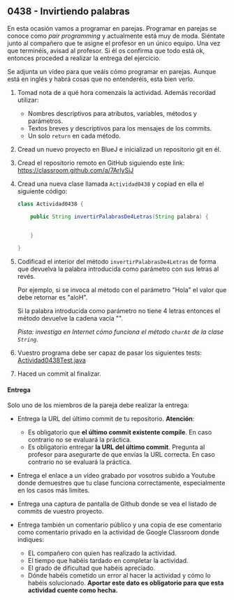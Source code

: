 ## 0438 - Invirtiendo palabras

En esta ocasión vamos a programar en parejas. Programar en parejas se conoce como _pair programming_ y actualmente está muy de moda. Siéntate junto al compañero que te asigne el profesor en un único equipo. Una vez que terminéis, avisad al profesor. Si él os confirma que todo está ok, entonces proceded a realizar la entrega del ejercicio.

Se adjunta un vídeo para que veáis cómo programar en parejas. Aunque está en inglés y habrá cosas que no entenderéis, esta bien verlo.

1. Tomad nota de a qué hora comenzais la actividad. Además recordad utilizar:
   * Nombres descriptivos para atributos, variables, métodos y parámetros.
   * Textos breves y descriptivos para los mensajes de los commits.
   * Un solo `return` en cada método.

2. Cread un nuevo proyecto en BlueJ e inicializad un repositorio git en él.

3. Cread el repositorio remoto en GitHub siguiendo este link: https://classroom.github.com/a/7ArlySjJ
   
2. Cread una nueva clase llamada `Actividad0438` y copiad en ella el siguiente código:

      ```java
      class Actividad0438 {
      
          public String invertirPalabrasDe4Letras(String palabra) {
    
  
          } 
          
      }
      ```



4. Codificad el interior del método `invertirPalabrasDe4Letras` de forma que devuelva la palabra introducida como parámetro con sus letras al revés.

    Por ejemplo, si se invoca al método con el parámetro "Hola" el valor que debe retornar es "aloH".

    Si la palabra introducida como parámetro no tiene 4 letras entonces el método devuelve la cadena vacía "".

    _Pista: investiga en Internet cómo funciona el método `charAt` de la clase `String`._
  
5. Vuestro programa debe ser capaz de pasar los siguientes tests: [Actividad0438Test.java](Actividad0438Test.java)

5. Haced un commit al finalizar.


#### Entrega

Solo uno de los miembros de la pareja debe realizar la entrega:

* Entrega la URL del último commit de tu repositorio. __Atención__: 
  * Es obligatorio que __el último commit existente compile__. En caso contrario no se evaluará la práctica.
  * Es obligatorio entregar __la URL del último commit__. Pregunta al profesor para asegurarte de que envías la URL correcta. En caso contrario no se evaluará la práctica. 
  
* Entrega el enlace a un vídeo grabado por vosotros subido a Youtube donde demuestres que tu clase funciona correctamente, especialmente en los casos más limites.

* Entrega una captura de pantalla de Github donde se vea el listado de commits de vuestro proyecto.

* Entrega también un comentario público y una copia de ese comentario como comentario privado en la actividad de Google Classroom donde indiques:
    - EL compañero con quien has realizado la actividad.
    - El tiempo que habéis tardado en completar la actividad.
    - El grado de dificultad que habéis apreciado.
    - Dónde habéis cometido un error al hacer la actividad y cómo lo habéis solucionado. **Aportar este dato es obligatorio para que esta actividad cuente como hecha.**
    
